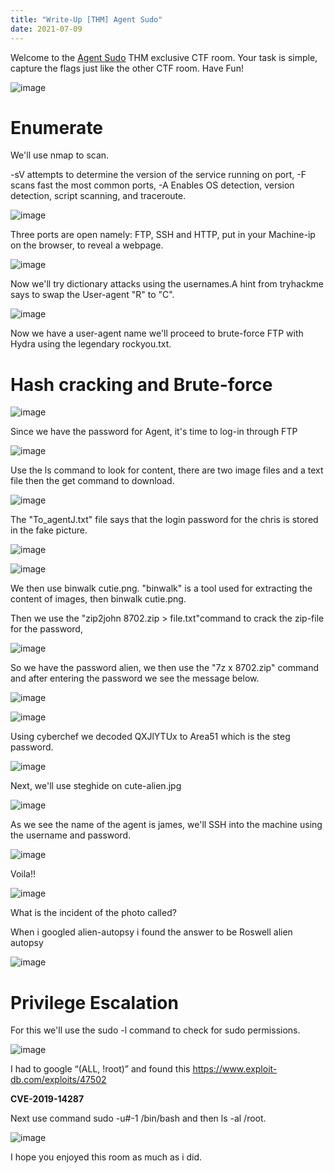 ```yaml
---
title: "Write-Up [THM] Agent Sudo"
date: 2021-07-09
---
```

Welcome to the <a href="https://www.tryhackme.com/room/agentsudoctf">Agent Sudo</a> THM exclusive CTF room. Your task is simple, capture the flags just like the other CTF room. Have Fun!

![image](https://user-images.githubusercontent.com/87175527/125082799-8b936480-e0bf-11eb-975b-2e6e219e97cf.png)

<h1>Enumerate</h1>
We'll use nmap to scan.

-sV attempts to determine the version of the service running on port,
-F scans fast the most common ports,
-A Enables OS detection, version detection, script scanning, and traceroute.

![image](https://user-images.githubusercontent.com/87175527/125094549-437a3f00-e0cb-11eb-84c6-1151f04427bb.png)

Three ports are open namely: FTP, SSH and HTTP, put in your Machine-ip on the browser, to reveal a webpage.

![image](https://user-images.githubusercontent.com/87175527/125096366-fc8d4900-e0cc-11eb-80f9-1851640fa857.png)

Now we'll try dictionary attacks using the usernames.A hint from tryhackme says to swap the User-agent "R" to "C".

![image](https://user-images.githubusercontent.com/87175527/125099592-167c5b00-e0d0-11eb-8279-73dd241bdc1e.png)

Now we have a user-agent name we'll proceed to brute-force FTP with Hydra using the legendary rockyou.txt.


<h1>Hash cracking and Brute-force</h1>

![image](https://user-images.githubusercontent.com/87175527/125102582-5a249400-e0d3-11eb-8b19-f5bcabd75b79.png)

Since we have the password for Agent, it's time to log-in through FTP

![image](https://user-images.githubusercontent.com/87175527/125104204-0450eb80-e0d5-11eb-8018-46961a20e85b.png)

Use the ls command to look for content, there are two image files and a text file then the get command to download.


![image](https://user-images.githubusercontent.com/87175527/125106593-b4275880-e0d7-11eb-8e66-5d49677e20b4.png)

The "To_agentJ.txt" file says that the login password for the chris is stored in the fake picture.

![image](https://user-images.githubusercontent.com/87175527/125106921-1a13e000-e0d8-11eb-9b31-40216cfc4028.png)

![image](https://user-images.githubusercontent.com/87175527/125109429-3f561d80-e0db-11eb-9d4d-7decf7efb2e9.png)


We then use binwalk cutie.png. "binwalk" is a tool used for extracting the content of images, then binwalk cutie.png.

Then we use the "zip2john 8702.zip > file.txt"command to crack the zip-file for the password,

![image](https://user-images.githubusercontent.com/87175527/125113308-65ca8780-e0e0-11eb-9ae3-ddbffd3f23bf.png)

So we have the password alien, we then use the "7z x 8702.zip" command and after entering the password we see the message below.


![image](https://user-images.githubusercontent.com/87175527/125113930-3405f080-e0e1-11eb-92dd-1248654870f9.png)


![image](https://user-images.githubusercontent.com/87175527/125114117-6fa0ba80-e0e1-11eb-878e-3ae5fc1bdad3.png)

Using cyberchef we decoded QXJlYTUx to Area51 which is the steg password.

![image](https://user-images.githubusercontent.com/87175527/125114778-52202080-e0e2-11eb-8b1f-b0880accaf05.png)


Next, we'll use steghide on cute-alien.jpg

![image](https://user-images.githubusercontent.com/87175527/125115459-43863900-e0e3-11eb-8d9e-8ba4e2908a74.png)

As we see the name of the agent is james, we'll SSH into the machine using the username and password.

![image](https://user-images.githubusercontent.com/87175527/125116206-47ff2180-e0e4-11eb-9fb6-aaeb4db99c80.png)

Voila!!

![image](https://user-images.githubusercontent.com/87175527/125116465-a926f500-e0e4-11eb-91bc-6cba582198ce.png)

What is the incident of the photo called?

When i googled alien-autopsy i found the answer to be Roswell alien autopsy


![image](https://user-images.githubusercontent.com/87175527/125117235-d7f19b00-e0e5-11eb-8d9f-a941440f79c5.png)


<h1>Privilege Escalation</h1>

For this we'll use the sudo -l command to check for sudo permissions.


![image](https://user-images.githubusercontent.com/87175527/125118073-18054d80-e0e7-11eb-9311-b588966b4c46.png)

I had to google “(ALL, !root)” and found this https://www.exploit-db.com/exploits/47502 

<strong>CVE-2019-14287</strong>

Next use command sudo -u#-1 /bin/bash and then ls -al /root.

![image](https://user-images.githubusercontent.com/87175527/125120104-e9d53d00-e0e9-11eb-993f-31206855c9a0.png)


I hope you enjoyed this room as much as i did.






